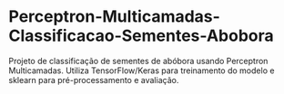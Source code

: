 # Perceptron-Multicamadas-Classificacao-Sementes-Abobora
Projeto de classificação de sementes de abóbora usando Perceptron Multicamadas. Utiliza TensorFlow/Keras para treinamento do modelo e sklearn para pré-processamento e avaliação.
